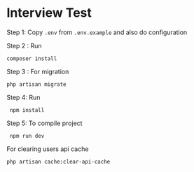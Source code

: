 # Interview Test 


Step 1: Copy ``` .env ``` from ``` .env.example ``` and also do configuration 

Step 2 : Run

``` composer install ```

Step 3 : For migration

``` php artisan migrate ```


Step 4: Run 

```  npm install ```

Step 5: To compile project 

```  npm run dev ```


For clearing users api cache


``` php artisan cache:clear-api-cache ```
